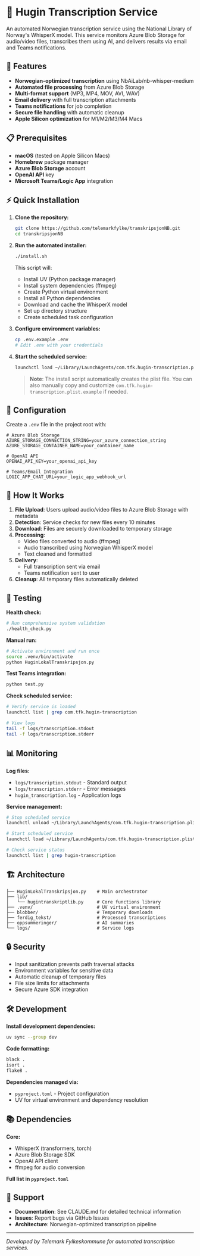 # 🎤 Hugin Transcription Service

An automated Norwegian transcription service using the National Library of Norway's WhisperX model. This service monitors Azure Blob Storage for audio/video files, transcribes them using AI, and delivers results via email and Teams notifications.

## 🚀 Features

- **Norwegian-optimized transcription** using NbAiLab/nb-whisper-medium
- **Automated file processing** from Azure Blob Storage
- **Multi-format support** (MP3, MP4, MOV, AVI, WAV)
- **Email delivery** with full transcription attachments
- **Teams notifications** for job completion
- **Secure file handling** with automatic cleanup
- **Apple Silicon optimization** for M1/M2/M3/M4 Macs

## 📋 Prerequisites

- **macOS** (tested on Apple Silicon Macs)
- **Homebrew** package manager
- **Azure Blob Storage** account
- **OpenAI API** key
- **Microsoft Teams/Logic App** integration

## ⚡ Quick Installation

1. **Clone the repository:**
   ```bash
   git clone https://github.com/telemarkfylke/transkripsjonNB.git
   cd transkripsjonNB
   ```

2. **Run the automated installer:**
   ```bash
   ./install.sh
   ```

   This script will:
   - Install UV (Python package manager)
   - Install system dependencies (ffmpeg)
   - Create Python virtual environment
   - Install all Python dependencies
   - Download and cache the WhisperX model
   - Set up directory structure
   - Create scheduled task configuration

3. **Configure environment variables:**
   ```bash
   cp .env.example .env
   # Edit .env with your credentials
   ```

4. **Start the scheduled service:**
   ```bash
   launchctl load ~/Library/LaunchAgents/com.tfk.hugin-transcription.plist
   ```

   > **Note**: The install script automatically creates the plist file. You can also manually copy and customize `com.tfk.hugin-transcription.plist.example` if needed.

## 🔧 Configuration

Create a `.env` file in the project root with:

```env
# Azure Blob Storage
AZURE_STORAGE_CONNECTION_STRING=your_azure_connection_string
AZURE_STORAGE_CONTAINER_NAME=your_container_name

# OpenAI API
OPENAI_API_KEY=your_openai_api_key

# Teams/Email Integration
LOGIC_APP_CHAT_URL=your_logic_app_webhook_url
```

## 🔄 How It Works

1. **File Upload**: Users upload audio/video files to Azure Blob Storage with metadata
2. **Detection**: Service checks for new files every 10 minutes
3. **Download**: Files are securely downloaded to temporary storage
4. **Processing**: 
   - Video files converted to audio (ffmpeg)
   - Audio transcribed using Norwegian WhisperX model
   - Text cleaned and formatted
5. **Delivery**: 
   - Full transcription sent via email
   - Teams notification sent to user
6. **Cleanup**: All temporary files automatically deleted

## 🧪 Testing

**Health check:**
```bash
# Run comprehensive system validation
./health_check.py
```

**Manual run:**
```bash
# Activate environment and run once
source .venv/bin/activate
python HuginLokalTranskripsjon.py
```

**Test Teams integration:**
```bash
python test.py
```

**Check scheduled service:**
```bash
# Verify service is loaded
launchctl list | grep com.tfk.hugin-transcription

# View logs
tail -f logs/transcription.stdout
tail -f logs/transcription.stderr
```

## 📊 Monitoring

**Log files:**
- `logs/transcription.stdout` - Standard output
- `logs/transcription.stderr` - Error messages
- `hugin_transcription.log` - Application logs

**Service management:**
```bash
# Stop scheduled service
launchctl unload ~/Library/LaunchAgents/com.tfk.hugin-transcription.plist

# Start scheduled service
launchctl load ~/Library/LaunchAgents/com.tfk.hugin-transcription.plist

# Check service status
launchctl list | grep hugin-transcription
```

## 🏗️ Architecture

```
├── HuginLokalTranskripsjon.py    # Main orchestrator
├── lib/
│   └── hugintranskriptlib.py     # Core functions library
├── .venv/                        # UV virtual environment
├── blobber/                      # Temporary downloads
├── ferdig_tekst/                 # Processed transcriptions
├── oppsummeringer/               # AI summaries
└── logs/                         # Service logs
```

## 🔒 Security

- Input sanitization prevents path traversal attacks
- Environment variables for sensitive data
- Automatic cleanup of temporary files
- File size limits for attachments
- Secure Azure SDK integration

## 🛠️ Development

**Install development dependencies:**
```bash
uv sync --group dev
```

**Code formatting:**
```bash
black .
isort .
flake8 .
```

**Dependencies managed via:**
- `pyproject.toml` - Project configuration
- UV for virtual environment and dependency resolution

## 📚 Dependencies

**Core:**
- WhisperX (transformers, torch)
- Azure Blob Storage SDK
- OpenAI API client
- ffmpeg for audio conversion

**Full list in `pyproject.toml`**

## 🤝 Support

- **Documentation**: See CLAUDE.md for detailed technical information
- **Issues**: Report bugs via GitHub Issues
- **Architecture**: Norwegian-optimized transcription pipeline

---

*Developed by Telemark Fylkeskommune for automated transcription services.*